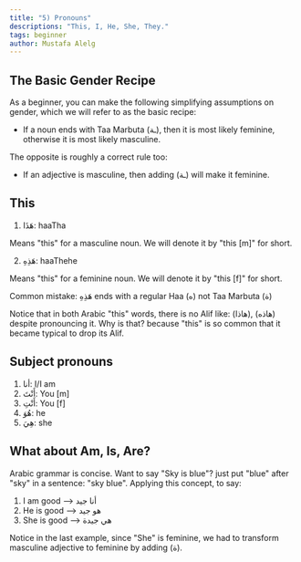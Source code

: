 ```yaml
---
title: "5) Pronouns"
descriptions: "This, I, He, She, They."
tags: beginner
author: Mustafa Alelg
---
```


## The Basic Gender Recipe

As a beginner, you can make the following simplifying assumptions on gender, which we will refer to as the basic recipe:

* If a noun ends with Taa Marbuta (ـة), then it is most likely feminine, otherwise it is most likely masculine.

The opposite is roughly a correct rule too:

* If an adjective is masculine, then adding (ـة) will make it feminine.

## This

1. هَذَا: haaTha

Means "this" for a masculine noun. We will denote it by "this [m]" for short.

2. هَذِهِ: haaThehe

Means "this" for a feminine noun. We will denote it by "this [f]" for short.

Common mistake: هَذِهِ ends with a regular Haa (ه) not Taa Marbuta (ة)

Notice that in both Arabic "this" words, there is no Alif like: (هاذا), (هاذه) despite pronouncing it. Why is that? because "this" is so common that it became typical to drop its Alif.

## Subject pronouns

1. أنا: I/I am
2. أَنْتَ: You [m]
3. أَنْتِ: You [f]
4. هُوَ: he
5. هِيَ: she

## What about Am, Is, Are?

Arabic grammar is concise. Want to say "Sky is blue"? just put "blue" after "sky" in a sentence: "sky blue". Applying this concept, to say:

1. I am good --> أنا جيد
2. He is good --> هو جيد
3. She is good --> هي جيدة

Notice in the last example, since "She" is feminine, we had to transform masculine adjective to feminine by adding (ة).